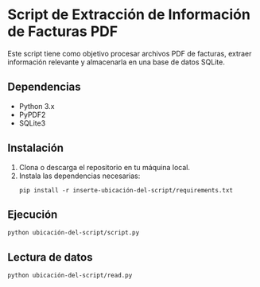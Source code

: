 # Script de Extracción de Información de Facturas PDF

Este script tiene como objetivo procesar archivos PDF de facturas, extraer información relevante y almacenarla en una base de datos SQLite.

## Dependencias

- Python 3.x
- PyPDF2
- SQLite3

## Instalación

1. Clona o descarga el repositorio en tu máquina local.
2. Instala las dependencias necesarias:
    ```
    pip install -r inserte-ubicación-del-script/requirements.txt
    ```

## Ejecución

```
python ubicación-del-script/script.py
```

## Lectura de datos
```
python ubicación-del-script/read.py
```
